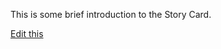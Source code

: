 This is some brief introduction to the Story Card.  

[Edit this](https://github.com/tuimedia/gel-cards/edit/master/docs/story--basics.md) 
